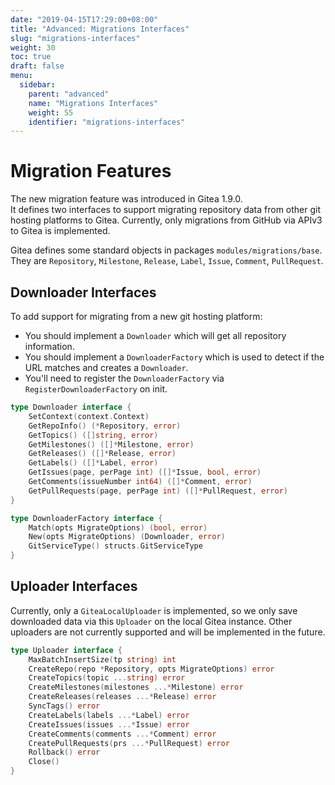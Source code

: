 ```yaml
---
date: "2019-04-15T17:29:00+08:00"
title: "Advanced: Migrations Interfaces"
slug: "migrations-interfaces"
weight: 30
toc: true
draft: false
menu:
  sidebar:
    parent: "advanced"
    name: "Migrations Interfaces"
    weight: 55
    identifier: "migrations-interfaces"
---
```


# Migration Features

The new migration feature was introduced in Gitea 1.9.0.  
It defines two interfaces to support migrating repository data from other git hosting platforms to Gitea. Currently, only migrations from GitHub via APIv3 to Gitea is implemented.

Gitea defines some standard objects in packages `modules/migrations/base`. They are
 `Repository`, `Milestone`, `Release`, `Label`, `Issue`, `Comment`, `PullRequest`.

## Downloader Interfaces

To add support for migrating from a new git hosting platform:

- You should implement a `Downloader` which will get all repository information.
- You should implement a `DownloaderFactory` which is used to detect if the URL matches and 
creates a `Downloader`.
- You'll need to register the `DownloaderFactory` via `RegisterDownloaderFactory` on init.

```Go
type Downloader interface {
	SetContext(context.Context)
	GetRepoInfo() (*Repository, error)
	GetTopics() ([]string, error)
	GetMilestones() ([]*Milestone, error)
	GetReleases() ([]*Release, error)
	GetLabels() ([]*Label, error)
	GetIssues(page, perPage int) ([]*Issue, bool, error)
	GetComments(issueNumber int64) ([]*Comment, error)
	GetPullRequests(page, perPage int) ([]*PullRequest, error)
}
```

```Go
type DownloaderFactory interface {
	Match(opts MigrateOptions) (bool, error)
	New(opts MigrateOptions) (Downloader, error)
	GitServiceType() structs.GitServiceType
}
```

## Uploader Interfaces

Currently, only a `GiteaLocalUploader` is implemented, so we only save downloaded 
data via this `Uploader` on the local Gitea instance. Other uploaders are not currently supported
and will be implemented in the future.

```Go
type Uploader interface {
	MaxBatchInsertSize(tp string) int
	CreateRepo(repo *Repository, opts MigrateOptions) error
	CreateTopics(topic ...string) error
	CreateMilestones(milestones ...*Milestone) error
	CreateReleases(releases ...*Release) error
	SyncTags() error
	CreateLabels(labels ...*Label) error
	CreateIssues(issues ...*Issue) error
	CreateComments(comments ...*Comment) error
	CreatePullRequests(prs ...*PullRequest) error
	Rollback() error
	Close()
}

```
